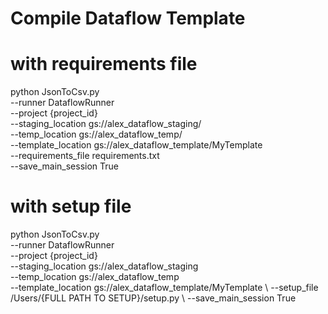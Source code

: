 # Compile Dataflow Template

# with requirements file
python JsonToCsv.py \
    --runner DataflowRunner \
    --project {project_id} \
    --staging_location gs://alex_dataflow_staging/ \
    --temp_location gs://alex_dataflow_temp/ \
    --template_location gs://alex_dataflow_template/MyTemplate \
    --requirements_file requirements.txt \
    --save_main_session True

# with setup file
python JsonToCsv.py \
    --runner DataflowRunner \
    --project {project_id} \
    --staging_location gs://alex_dataflow_staging \
    --temp_location gs://alex_dataflow_temp \
    --template_location gs://alex_dataflow_template/MyTemplate \ <!-- The location where the template file is going to be saved !-->
    --setup_file /Users/{FULL PATH TO SETUP}/setup.py \ <!-- Your local path to setup.py !-->
    --save_main_session True